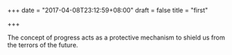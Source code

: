 +++
date = "2017-04-08T23:12:59+08:00"
draft = false
title = "first"

+++

The concept of progress acts as a protective mechanism to shield us from the terrors of the future.

